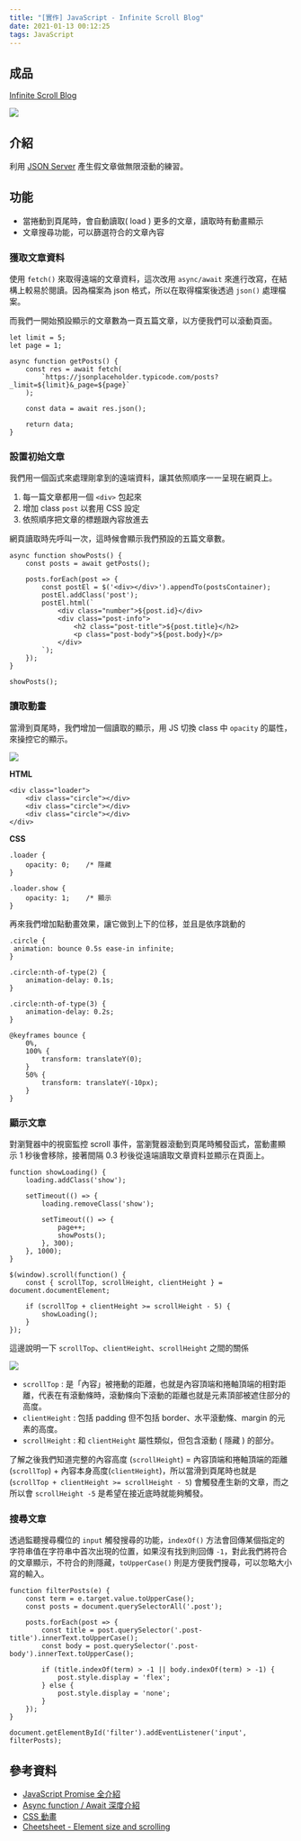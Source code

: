 ```yaml
---
title: "[實作] JavaScript - Infinite Scroll Blog"
date: 2021-01-13 00:12:25
tags: JavaScript
---
```

## 成品

[Infinite Scroll Blog](https://mjeddie.github.io/JavaScript-Projects/Infinite_Scroll_Blog/index.html)

![](https://i.imgur.com/Rn6PyFe.png)

## 介紹

利用 [JSON Server](https://jsonplaceholder.typicode.com/) 產生假文章做無限滾動的練習。
<!-- more -->
## 功能

* 當捲動到頁尾時，會自動讀取( load ) 更多的文章，讀取時有動畫顯示
* 文章搜尋功能，可以篩選符合的文章內容

### 獲取文章資料

使用 `fetch()` 來取得遠端的文章資料，這次改用 `async/await` 來進行改寫，在結構上較易於閱讀。因為檔案為 json 格式，所以在取得檔案後透過 `json()` 處理檔案。

而我們一開始預設顯示的文章數為一頁五篇文章，以方便我們可以滾動頁面。

```javascript=
let limit = 5;
let page = 1;

async function getPosts() {
    const res = await fetch(
        `https://jsonplaceholder.typicode.com/posts?_limit=${limit}&_page=${page}`
    );

    const data = await res.json();

    return data;
}
```

### 設置初始文章

我們用一個函式來處理剛拿到的遠端資料，讓其依照順序一一呈現在網頁上。

1. 每一篇文章都用一個 `<div>` 包起來
2. 增加 class `post` 以套用 CSS 設定
3. 依照順序把文章的標題跟內容放進去

網頁讀取時先呼叫一次，這時候會顯示我們預設的五篇文章數。

```javascript=
async function showPosts() {
    const posts = await getPosts();

    posts.forEach(post => {
        const postEl = $('<div></div>').appendTo(postsContainer);
        postEl.addClass('post');
        postEl.html(`
            <div class="number">${post.id}</div>
            <div class="post-info">
                <h2 class="post-title">${post.title}</h2>
                <p class="post-body">${post.body}</p>
            </div>
        `);
    });
}

showPosts();
```


### 讀取動畫

當滑到頁尾時，我們增加一個讀取的顯示，用 JS 切換 class 中 `opacity` 的屬性，來操控它的顯示。

![](https://i.imgur.com/eNfMhT8.png)

**HTML**

```htmlembedded=
<div class="loader">
    <div class="circle"></div>
    <div class="circle"></div>
    <div class="circle"></div>
</div>
```

**CSS**

```css=
.loader {
    opacity: 0;    /* 隱藏
}
```

```css=
.loader.show {
    opacity: 1;    /* 顯示
}
```

再來我們增加點動畫效果，讓它做到上下的位移，並且是依序跳動的

```css=
.circle {
 animation: bounce 0.5s ease-in infinite;
}

.circle:nth-of-type(2) {
    animation-delay: 0.1s;
}

.circle:nth-of-type(3) {
    animation-delay: 0.2s;
}

@keyframes bounce {
    0%,
    100% {
        transform: translateY(0);
    }
    50% {
        transform: translateY(-10px);
    }
} 
```


### 顯示文章

對瀏覽器中的視窗監控 scroll 事件，當瀏覽器滾動到頁尾時觸發函式，當動畫顯示 1 秒後會移除，接著間隔 0.3 秒後從遠端讀取文章資料並顯示在頁面上。

```javascript=
function showLoading() {
    loading.addClass('show');

    setTimeout(() => {
        loading.removeClass('show');

        setTimeout(() => {
            page++;
            showPosts();
        }, 300);
    }, 1000);
}

$(window).scroll(function() {
    const { scrollTop, scrollHeight, clientHeight } = document.documentElement;

    if (scrollTop + clientHeight >= scrollHeight - 5) {
        showLoading();
    }
});
```

這邊說明一下 `scrollTop`、`clientHeight`、`scrollHeight`  之間的關係

![](https://javascript.info/article/size-and-scroll/metric-all.svg)

* `scrollTop` : 是「內容」被捲動的距離，也就是內容頂端和捲軸頂端的相對距離，代表在有滾動條時，滾動條向下滾動的距離也就是元素頂部被遮住部分的高度。
* `clientHeight` : 包括 padding 但不包括 border、水平滾動條、margin 的元素的高度。
* `scrollHeight` : 和 `clientHeight` 屬性類似，但包含滾動 ( 隱藏 ) 的部分。


了解之後我們知道完整的內容高度 (`scrollHeight`) = 內容頂端和捲軸頂端的距離 (`scrollTop`) + 內容本身高度(`clientHeight`)，所以當滑到頁尾時也就是 (`scrollTop + clientHeight >= scrollHeight - 5`) 會觸發產生新的文章，而之所以會 `scrollHeight -5` 是希望在接近底時就能夠觸發。


### 搜尋文章

透過監聽搜尋欄位的 `input` 觸發搜尋的功能，`indexOf()` 方法會回傳某個指定的字符串值在字符串中首次出現的位置，如果沒有找到則回傳 `-1`，對此我們將符合的文章顯示，不符合的則隱藏，`toUpperCase()` 則是方便我們搜尋，可以忽略大小寫的輸入。

```javascript=
function filterPosts(e) {
    const term = e.target.value.toUpperCase();
    const posts = document.querySelectorAll('.post');

    posts.forEach(post => {
        const title = post.querySelector('.post-title').innerText.toUpperCase();
        const body = post.querySelector('.post-body').innerText.toUpperCase();

        if (title.indexOf(term) > -1 || body.indexOf(term) > -1) {
            post.style.display = 'flex';
        } else {
            post.style.display = 'none';
        }
    });
}

document.getElementById('filter').addEventListener('input', filterPosts);
```


## 參考資料

* [JavaScript Promise 全介紹](https://wcc723.github.io/development/2020/02/16/all-new-promise/)
* [Async function / Await 深度介紹](https://wcc723.github.io/development/2020/10/16/async-await/)
* [CSS 動畫](https://developer.mozilla.org/zh-TW/docs/Web/CSS/CSS_Animations/Using_CSS_animations)
* [Cheetsheet - Element size and scrolling](https://javascript.info/size-and-scroll)